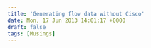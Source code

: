 ```yaml
---
title: 'Generating flow data without Cisco'
date: Mon, 17 Jun 2013 14:01:17 +0000
draft: false
tags: [Musings]
---
```


